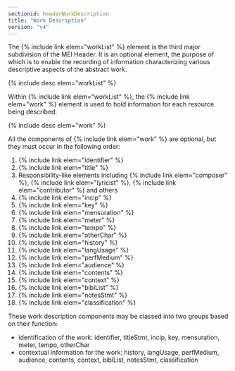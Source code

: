 ```yaml
---
sectionid: headerWorkDescription
title: "Work Description"
version: "v4"
---
```


The {% include link elem="workList" %} element is the third major subdivision of the MEI Header. It is an optional element, the purpose of which is to enable the recording of information characterizing various descriptive aspects of the abstract work.

{% include desc elem="workList" %}

Within {% include link elem="workList" %}, the {% include link elem="work" %} element is used to hold information for each resource being described.

{% include desc elem="work" %}

All the components of {% include link elem="work" %} are optional, but they must occur in the following order:

1. {% include link elem="identifier" %}
2. {% include link elem="title" %}
3. Responsibility-like elements including {% include link elem="composer" %}, {% include link elem="lyricist" %}, {% include link elem="contributor" %} and others
4. {% include link elem="incip" %}
5. {% include link elem="key" %}
6. {% include link elem="mensuration" %}
7. {% include link elem="meter" %}
8. {% include link elem="tempo" %}
9. {% include link elem="otherChar" %}
10. {% include link elem="history" %}
11. {% include link elem="langUsage" %} 
12. {% include link elem="perfMedium" %} 
13. {% include link elem="audience" %} 
14. {% include link elem="contents" %} 
15. {% include link elem="context" %} 
16. {% include link elem="biblList" %} 
17. {% include link elem="notesStmt" %} 
18. {% include link elem="classification" %} 

These work description components may be classed into two groups based on their function: 

- identification of the work: identifier, titleStmt, incip, key, mensuration, meter, tempo, otherChar
- contextual information for the work: history, langUsage, perfMedium, audience, contents, context, biblList, notesStmt, classification 
